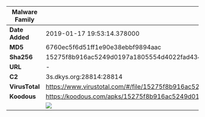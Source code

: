 | Malware Family | SpyNote                                                      |
| -------------- | ------------------------------------------------------------ |
| **Date Added** | 2019-01-17 19:53:14.378000                                                   |
| **MD5**        | 6760ec5f6d51ff1e90e38ebbf9894aac                             |
| **Sha256**     | 15275f8b916ac5249d0197a1805554d4022fad4349a75aa6dee694fdc72671ae |
| **URL**        | -                                                            |
| **C2**         | 3s.dkys.org:28814:28814 |
| **VirusTotal** | https://www.virustotal.com/#/file/15275f8b916ac5249d0197a1805554d4022fad4349a75aa6dee694fdc72671ae/detection |
| **Koodous**    | https://koodous.com/apks/15275f8b916ac5249d0197a1805554d4022fad4349a75aa6dee694fdc72671ae |
|                | ![](../assets/15275f8b916ac5249d0197a1805554d4022fad4349a75aa6dee694fdc72671ae.png) |